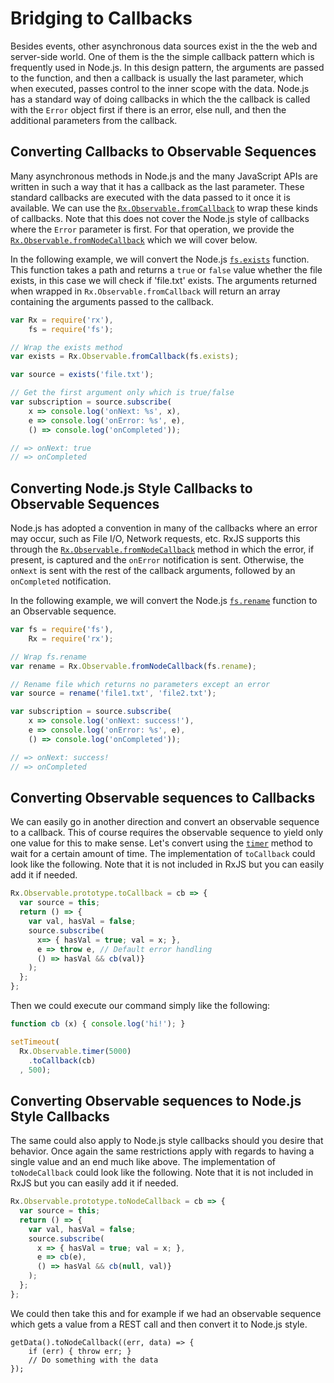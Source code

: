 # Bridging to Callbacks #

Besides events, other asynchronous data sources exist in the the web and server-side world. One of them is the the simple callback pattern which is frequently used in Node.js. In this design pattern, the arguments are passed to the function, and then a callback is usually the last parameter, which when executed, passes control to the inner scope with the data.  Node.js has a standard way of doing callbacks in which the the callback is called with the `Error` object first if there is an error, else null, and then the additional parameters from the callback.

## Converting Callbacks to Observable Sequences ##

Many asynchronous methods in Node.js and the many JavaScript APIs are written in such a way that it has a callback as the last parameter. These standard callbacks are executed with the data passed to it once it is available.  We can use the [`Rx.Observable.fromCallback`](https://github.com/Reactive-Extensions/RxJS/tree/master/doc/api/core/operators/fromcallback.md) to wrap these kinds of callbacks.  Note that this does not cover the Node.js style of callbacks where the `Error` parameter is first.  For that operation, we provide the [`Rx.Observable.fromNodeCallback`](https://github.com/Reactive-Extensions/RxJS/tree/master/doc/api/core/operators/fromnodecallback.md) which we will cover below.

In the following example, we will convert the Node.js [`fs.exists`](http://nodejs.org/api/fs.html#fs_fs_exists_path_callback) function.  This function takes a path and returns a `true` or `false` value whether the file exists, in this case we will check if 'file.txt' exists.  The arguments returned when wrapped in `Rx.Observable.fromCallback` will return an array containing the arguments passed to the callback.

```js
var Rx = require('rx'),
	fs = require('fs');

// Wrap the exists method
var exists = Rx.Observable.fromCallback(fs.exists);

var source = exists('file.txt');

// Get the first argument only which is true/false
var subscription = source.subscribe(
	x => console.log('onNext: %s', x),
	e => console.log('onError: %s', e),
	() => console.log('onCompleted'));

// => onNext: true
// => onCompleted
```

## Converting Node.js Style Callbacks to Observable Sequences ##

Node.js has adopted a convention in many of the callbacks where an error may occur, such as File I/O, Network requests, etc.  RxJS supports this through the [`Rx.Observable.fromNodeCallback`](https://github.com/Reactive-Extensions/RxJS/tree/master/doc/api/core/operators/fromnodecallback.md) method in which the error, if present, is captured and the `onError` notification is sent.  Otherwise, the `onNext` is sent with the rest of the callback arguments, followed by an `onCompleted` notification.

In the following example, we will convert the Node.js [`fs.rename`](http://nodejs.org/api/fs.html#fs_fs_rename_oldpath_newpath_callback) function to an Observable sequence.

```js
var fs = require('fs'),
    Rx = require('rx');

// Wrap fs.rename
var rename = Rx.Observable.fromNodeCallback(fs.rename);

// Rename file which returns no parameters except an error
var source = rename('file1.txt', 'file2.txt');

var subscription = source.subscribe(
	x => console.log('onNext: success!'),
	e => console.log('onError: %s', e),
	() => console.log('onCompleted'));

// => onNext: success!
// => onCompleted
```

## Converting Observable sequences to Callbacks ##

We can easily go in another direction and convert an observable sequence to a callback.  This of course requires the observable sequence to yield only one value for this to make sense.  Let's convert using the [`timer`](https://github.com/Reactive-Extensions/RxJS/tree/master/doc/api/core/operators/timer.md) method to wait for a certain amount of time.  The implementation of `toCallback` could look like the following.  Note that it is not included in RxJS but you can easily add it if needed.

```js
Rx.Observable.prototype.toCallback = cb => {
  var source = this;
  return () => {
    var val, hasVal = false;
    source.subscribe(
      x=> { hasVal = true; val = x; },
      e => throw e, // Default error handling
      () => hasVal && cb(val)}
    );
  };
};
```

Then we could execute our command simply like the following:

```js
function cb (x) { console.log('hi!'); }

setTimeout(
  Rx.Observable.timer(5000)
    .toCallback(cb)
  , 500);
```

## Converting Observable sequences to Node.js Style Callbacks ##

The same could also apply to Node.js style callbacks should you desire that behavior.  Once again the same restrictions apply with regards to having a single value and an end much like above.  The implementation of `toNodeCallback` could look like the following.  Note that it is not included in RxJS but you can easily add it if needed.

```js
Rx.Observable.prototype.toNodeCallback = cb => {
  var source = this;
  return () => {
    var val, hasVal = false;
    source.subscribe(
      x => { hasVal = true; val = x; },
      e => cb(e),
      () => hasVal && cb(null, val)}
    );
  };
};
```

We could then take this and for example if we had an observable sequence which gets a value from a REST call and then convert it to Node.js style.

```
getData().toNodeCallback((err, data) => {
	if (err) { throw err; }
	// Do something with the data
});
```
